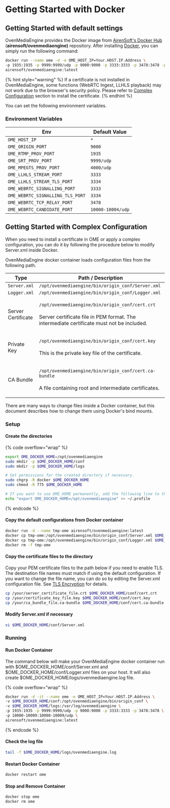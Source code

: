 # Getting Started with Docker

## Getting Started with default settings

OvenMediaEngine provides the Docker image from [AirenSoft's Docker Hub](https://hub.docker.com/r/airensoft/ovenmediaengine) (**airensoft/ovenmediaengine)** repository. After installing [Docker](https://www.docker.com), you can simply run the following command:

```sh
docker run --name ome -d -e OME_HOST_IP=Your.HOST.IP.Address \
-p 1935:1935 -p 9999:9999/udp -p 9000:9000 -p 3333:3333 -p 3478:3478 -p 10000-10009:10000-10009/udp \
airensoft/ovenmediaengine:latest
```

{% hint style="warning" %}
If a certificate is not installed in OvenMediaEngine, some functions (WebRTC Ingest, LLHLS playback) may not work due to the browser's security policy. Please refer to [Complex Configuration](getting-started-with-docker.md#getting-started-with-complex-configuration) section to install the certificate.
{% endhint %}

You can set the following environment variables.

### Environment Variables

| Env                              | Default Value     |
| -------------------------------- | ----------------- |
| `OME_HOST_IP`                    | `*`               |
| `OME_ORIGIN_PORT`                | `9000`            |
| `OME_RTMP_PROV_PORT`             | `1935`            |
| `OME_SRT_PROV_PORT`              | `9999/udp`        |
| `OME_MPEGTS_PROV_PORT`           | `4000/udp`        |
| `OME_LLHLS_STREAM_PORT`          | `3333`            |
| `OME_LLHLS_STREAM_TLS_PORT`      | `3334`            |
| `OME_WEBRTC_SIGNALLING_PORT`     | `3333`            |
| `OME_WEBRTC_SIGNALLING_TLS_PORT` | `3334`            |
| `OME_WEBRTC_TCP_RELAY_PORT`      | `3478`            |
| `OME_WEBRTC_CANDIDATE_PORT`      | `10000-10004/udp` |

## Getting Started with Complex Configuration

When you need to install a certificate in OME or apply a complex configuration, you can do it by following the procedure below to modify Server.xml inside Docker.

OvenMediaEngine docker container loads configuration files from the following path.

| Type               | Path / Description                                                                                                                                                 |
| ------------------ | ------------------------------------------------------------------------------------------------------------------------------------------------------------------ |
| `Server.xml`       | `/opt/ovenmediaengine/bin/origin_conf/Server.xml`                                                                                                                  |
| `Logger.xml`       | `/opt/ovenmediaengine/bin/origin_conf/Logger.xml`                                                                                                                  |
| Server Certificate | <p><code>/opt/ovenmediaengine/bin/origin_conf/cert.crt</code><br><br>Server certificate file in PEM format. The intermediate certificate must not be included.</p> |
| Private Key        | <p><code>/opt/ovenmediaengine/bin/origin_conf/cert.key</code><br><br>This is the private key file of the certificate.</p>                                          |
| CA Bundle          | <p><code>/opt/ovenmediaengine/bin/origin_conf/cert.ca-bundle</code><br><br>A file containing root and intermediate certificates.</p>                               |

There are many ways to change files inside a Docker container, but this document describes how to change them using Docker's bind mounts.

### Setup

#### Create the directories

{% code overflow="wrap" %}
```sh
export OME_DOCKER_HOME=/opt/ovenmediaengine
sudo mkdir -p $OME_DOCKER_HOME/conf
sudo mkdir -p $OME_DOCKER_HOME/logs

# Set permissions for the created directory if necessary.
sudo chgrp -R docker $OME_DOCKER_HOME 
sudo chmod -R 775 $OME_DOCKER_HOME

# If you want to use OME_HOME permanently, add the following line to the ~/.profile file for bash, for other shells, you can do it accordingly.
echo "export OME_DOCKER_HOME=/opt/ovenmediaengine" >> ~/.profile
```
{% endcode %}

#### Copy the default configurations from Docker container

```sh
docker run -d --name tmp-ome airensoft/ovenmediaengine:latest
docker cp tmp-ome:/opt/ovenmediaengine/bin/origin_conf/Server.xml $OME_DOCKER_HOME/conf
docker cp tmp-ome:/opt/ovenmediaengine/bin/origin_conf/Logger.xml $OME_DOCKER_HOME/conf
docker rm -f tmp-ome
```

#### Copy the certificate files to the directory

Copy your PEM certificate files to the path below if you need to enable TLS. The destination file names must match if using the default configuration. If you want to change the file name, you can do so by editing the Server.xml configuration file. See [TLS Encryption](../configuration/tls-encryption.md) for details.

```sh
cp /your/server_certificate_file.crt $OME_DOCKER_HOME/conf/cert.crt
cp /your/certificate_key_file.key $OME_DOCKER_HOME/conf/cert.key
cp /your/ca_bundle_file.ca-bundle $OME_DOCKER_HOME/conf/cert.ca-bundle
```

#### Modify Server.xml if necessary

```sh
vi $OME_DOCKER_HOME/conf/Server.xml
```

### Running

#### Run Docker Container

The command below will make your OvenMediaEngine docker container run with $OME\_DOCKER\_HOME/conf/Server.xml and $OME\_DOCKER\_HOME/conf/Logger.xml files on your host. It will also create $OME\_DOCKER\_HOME/logs/ovenmediaengine.log file.

{% code overflow="wrap" %}
```sh
docker run -d -it --name ome -e OME_HOST_IP=Your.HOST.IP.Address \
-v $OME_DOCKER_HOME/conf:/opt/ovenmediaengine/bin/origin_conf \
-v $OME_DOCKER_HOME/logs:/var/log/ovenmediaengine \
-p 1935:1935 -p 9999:9999/udp -p 9000:9000 -p 3333:3333 -p 3478:3478 \
-p 10000-10009:10000-10009/udp \
airensoft/ovenmediaengine:latest
```
{% endcode %}

#### Check the log file

```sh
tail -f $OME_DOCKER_HOME/logs/ovenmediaengine.log
```

#### Restart Docker Container

```sh
docker restart ome
```

#### Stop and Remove Container

```sh
docker stop ome
docker rm ome
```
